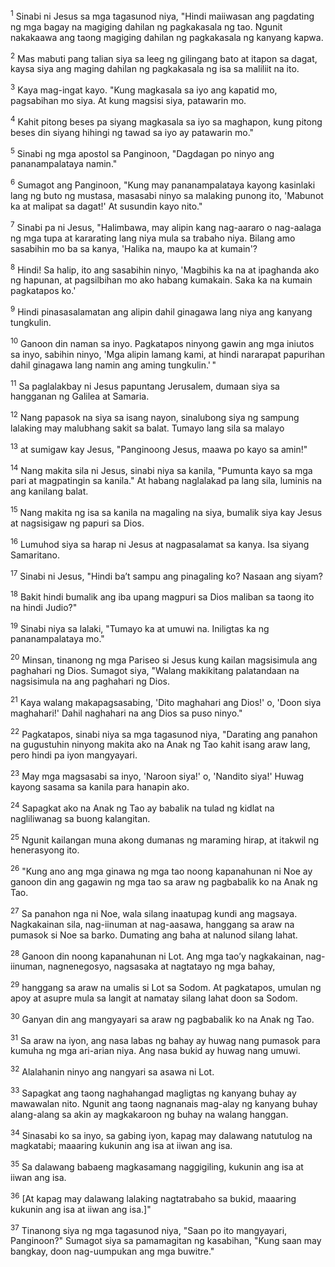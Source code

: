 <sup>1</sup>
Sinabi ni Jesus sa mga tagasunod niya, "Hindi maiiwasan ang pagdating ng mga bagay na magiging dahilan ng pagkakasala ng tao. Ngunit nakakaawa ang taong magiging dahilan ng pagkakasala ng kanyang kapwa. 

<sup>2</sup>
Mas mabuti pang talian siya sa leeg ng gilingang bato at itapon sa dagat, kaysa siya ang maging dahilan ng pagkakasala ng isa sa maliliit na ito. 

<sup>3</sup>
Kaya mag-ingat kayo. "Kung magkasala sa iyo ang kapatid mo, pagsabihan mo siya. At kung magsisi siya, patawarin mo. 

<sup>4</sup>
Kahit pitong beses pa siyang magkasala sa iyo sa maghapon, kung pitong beses din siyang hihingi ng tawad sa iyo ay patawarin mo." 

<sup>5</sup>
Sinabi ng mga apostol sa Panginoon, "Dagdagan po ninyo ang pananampalataya namin." 

<sup>6</sup>
Sumagot ang Panginoon, "Kung may pananampalataya kayong kasinlaki lang ng buto ng mustasa, masasabi ninyo sa malaking punong ito, 'Mabunot ka at malipat sa dagat!' At susundin kayo nito." 

<sup>7</sup>
Sinabi pa ni Jesus, "Halimbawa, may alipin kang nag-aararo o nag-aalaga ng mga tupa at kararating lang niya mula sa trabaho niya. Bilang amo sasabihin mo ba sa kanya, 'Halika na, maupo ka at kumain'? 

<sup>8</sup>
Hindi! Sa halip, ito ang sasabihin ninyo, 'Magbihis ka na at ipaghanda ako ng hapunan, at pagsilbihan mo ako habang kumakain. Saka ka na kumain pagkatapos ko.' 

<sup>9</sup>
Hindi pinasasalamatan ang alipin dahil ginagawa lang niya ang kanyang tungkulin. 

<sup>10</sup>
Ganoon din naman sa inyo. Pagkatapos ninyong gawin ang mga iniutos sa inyo, sabihin ninyo, 'Mga alipin lamang kami, at hindi nararapat papurihan dahil ginagawa lang namin ang aming tungkulin.' " 

<sup>11</sup>
Sa paglalakbay ni Jesus papuntang Jerusalem, dumaan siya sa hangganan ng Galilea at Samaria. 

<sup>12</sup>
Nang papasok na siya sa isang nayon, sinalubong siya ng sampung lalaking may malubhang sakit sa balat. Tumayo lang sila sa malayo 

<sup>13</sup>
at sumigaw kay Jesus, "Panginoong Jesus, maawa po kayo sa amin!" 

<sup>14</sup>
Nang makita sila ni Jesus, sinabi niya sa kanila, "Pumunta kayo sa mga pari at magpatingin sa kanila." At habang naglalakad pa lang sila, luminis na ang kanilang balat. 

<sup>15</sup>
Nang makita ng isa sa kanila na magaling na siya, bumalik siya kay Jesus at nagsisigaw ng papuri sa Dios. 

<sup>16</sup>
Lumuhod siya sa harap ni Jesus at nagpasalamat sa kanya. Isa siyang Samaritano. 

<sup>17</sup>
Sinabi ni Jesus, "Hindi baʼt sampu ang pinagaling ko? Nasaan ang siyam? 

<sup>18</sup>
Bakit hindi bumalik ang iba upang magpuri sa Dios maliban sa taong ito na hindi Judio?" 

<sup>19</sup>
Sinabi niya sa lalaki, "Tumayo ka at umuwi na. Iniligtas ka ng pananampalataya mo." 

<sup>20</sup>
Minsan, tinanong ng mga Pariseo si Jesus kung kailan magsisimula ang paghahari ng Dios. Sumagot siya, "Walang makikitang palatandaan na nagsisimula na ang paghahari ng Dios. 

<sup>21</sup>
Kaya walang makapagsasabing, 'Dito maghahari ang Dios!' o, 'Doon siya maghahari!' Dahil naghahari na ang Dios sa puso ninyo." 

<sup>22</sup>
Pagkatapos, sinabi niya sa mga tagasunod niya, "Darating ang panahon na gugustuhin ninyong makita ako na Anak ng Tao kahit isang araw lang, pero hindi pa iyon mangyayari. 

<sup>23</sup>
May mga magsasabi sa inyo, 'Naroon siya!' o, 'Nandito siya!' Huwag kayong sasama sa kanila para hanapin ako. 

<sup>24</sup>
Sapagkat ako na Anak ng Tao ay babalik na tulad ng kidlat na nagliliwanag sa buong kalangitan. 

<sup>25</sup>
Ngunit kailangan muna akong dumanas ng maraming hirap, at itakwil ng henerasyong ito. 

<sup>26</sup>
"Kung ano ang mga ginawa ng mga tao noong kapanahunan ni Noe ay ganoon din ang gagawin ng mga tao sa araw ng pagbabalik ko na Anak ng Tao. 

<sup>27</sup>
Sa panahon nga ni Noe, wala silang inaatupag kundi ang magsaya. Nagkakainan sila, nag-iinuman at nag-aasawa, hanggang sa araw na pumasok si Noe sa barko. Dumating ang baha at nalunod silang lahat. 

<sup>28</sup>
Ganoon din noong kapanahunan ni Lot. Ang mga taoʼy nagkakainan, nag-iinuman, nagnenegosyo, nagsasaka at nagtatayo ng mga bahay, 

<sup>29</sup>
hanggang sa araw na umalis si Lot sa Sodom. At pagkatapos, umulan ng apoy at asupre mula sa langit at namatay silang lahat doon sa Sodom. 

<sup>30</sup>
Ganyan din ang mangyayari sa araw ng pagbabalik ko na Anak ng Tao. 

<sup>31</sup>
Sa araw na iyon, ang nasa labas ng bahay ay huwag nang pumasok para kumuha ng mga ari-arian niya. Ang nasa bukid ay huwag nang umuwi. 

<sup>32</sup>
Alalahanin ninyo ang nangyari sa asawa ni Lot. 

<sup>33</sup>
Sapagkat ang taong naghahangad magligtas ng kanyang buhay ay mawawalan nito. Ngunit ang taong nagnanais mag-alay ng kanyang buhay alang-alang sa akin ay magkakaroon ng buhay na walang hanggan. 

<sup>34</sup>
Sinasabi ko sa inyo, sa gabing iyon, kapag may dalawang natutulog na magkatabi; maaaring kukunin ang isa at iiwan ang isa. 

<sup>35</sup>
Sa dalawang babaeng magkasamang naggigiling, kukunin ang isa at iiwan ang isa. 

<sup>36</sup>
[At kapag may dalawang lalaking nagtatrabaho sa bukid, maaaring kukunin ang isa at iiwan ang isa.]" 

<sup>37</sup>
Tinanong siya ng mga tagasunod niya, "Saan po ito mangyayari, Panginoon?" Sumagot siya sa pamamagitan ng kasabihan, "Kung saan may bangkay, doon nag-uumpukan ang mga buwitre."
